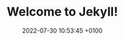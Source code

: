 ---
layout: classdetailes
title:  "Welcome to Jekyll!"
date:   2022-07-30 10:53:45 +0100
permalink: /classesdetail/
categories: blog
---
